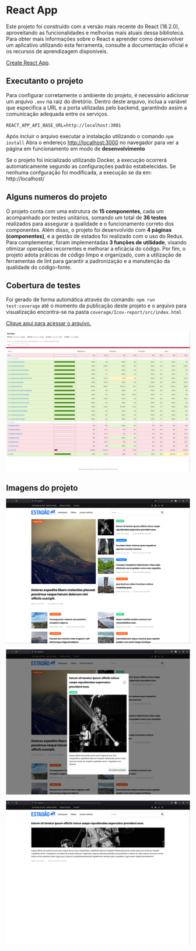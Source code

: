 # React App

Este projeto foi construído com a versão mais recente do React (18.2.0), aproveitando as funcionalidades e melhorias mais atuais dessa biblioteca. Para obter mais informações sobre o React e aprender como desenvolver um aplicativo utilizando esta ferramenta, consulte a documentação oficial e os recursos de aprendizagem disponíveis.

[Create React App](https://github.com/facebook/create-react-app).

## Executanto o projeto

Para configurar corretamente o ambiente do projeto, é necessário adicionar um arquivo `.env` na raiz do diretório. Dentro deste arquivo, inclua a variável que especifica a URL e a porta utilizadas pelo backend, garantindo assim a comunicação adequada entre os serviços.

```
REACT_APP_API_BASE_URL=http://localhost:3001
```

Após incluir o arquivo executar a instalação utilizando o comando `npm install`
Abra o endereço [http://localhost:3000](http://localhost:3000) no navegador para ver a página em funcionamento em modo de **desenvolvimento**

Se o projeto foi inicializado utilizando Docker, a execução ocorrerá automaticamente segundo as configurações padrão estabelecidas. Se nenhuma confguração foi modificada, a execução se da em: http://localhost/

## Alguns numeros do projeto
O projeto conta com uma estrutura de **15 componentes**, cada um acompanhado por testes unitários, somando um total de **36 testes** realizados para assegurar a qualidade e o funcionamento correto dos componentes. Além disso, o projeto foi desenvolvido com **4 páginas (componentes)**, e a gestão de estados foi realizado com o uso do Redux. Para complementar, foram implementadas **3 funções de utilidade**, visando otimizar operações recorrentes e melhorar a eficácia do código. Por fim, o projeto adota práticas de código limpo e organizado, com a utilização de ferramentas de lint para garantir a padronização e a manutenção da qualidade do código-fonte.

## Cobertura de testes
Foi gerado de forma automática através do comando: `npm run test:coverage` até o momento da publicação deste projeto e o arquivo para visualização encontra-se na pasta `coverage/Icov-report/src/index.html`

[Clique aqui para acessar o arquivo.](https://github.com/rodrigosarri/TechnicalChallengeNews/blob/main/frontend/coverage/lcov-report/index.html)

![coverage](https://github.com/rodrigosarri/TechnicalChallengeNews/blob/main/frontend/technical_challenge_news_coverage.png)

## Imagens do projeto

![Tela 1](https://github.com/rodrigosarri/TechnicalChallengeNews/blob/main/frontend/technical_challenge_news_screen1.png)

![Tela 2](https://github.com/rodrigosarri/TechnicalChallengeNews/blob/main/frontend/technical_challenge_news_screen2.png)

![Tela 3](https://github.com/rodrigosarri/TechnicalChallengeNews/blob/main/frontend/technical_challenge_news_screen3.png)